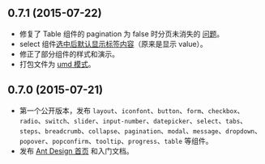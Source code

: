 ## 0.7.1 (2015-07-22)

* 修复了 Table 组件的 pagination 为 false 时分页未消失的 [问题](https://github.com/ant-design/ant-design/commit/01a6c0f1e6707b72a54ef30d073d148a87b391a8)。
* select 组件[选中后默认显示标签内容](https://github.com/ant-design/ant-design/issues/50)（原来是显示 value）。
* 修正了部分组件的样式和演示。
* 打包文件为 [umd 模式](https://github.com/ant-design/ant-design/commit/9b7b940cb417429d8fc57d83e252991b043d0f2f)。

## 0.7.0 (2015-07-21)

* 第一个公开版本，发布 `layout`、`iconfont`、`button`、`form`、`checkbox`、`radio`、`switch`、`slider`、`input-number`、`datepicker`、`select`、`tabs`、`steps`、`breadcrumb`、`collapse`、`pagination`、`modal`、`message`、`dropdown`、`popover`、`popconfirm`、`tooltip`、`progress`、`table` 等组件。
* 发布 [Ant Design 首页](http://ant.design/) 和入门文档。
